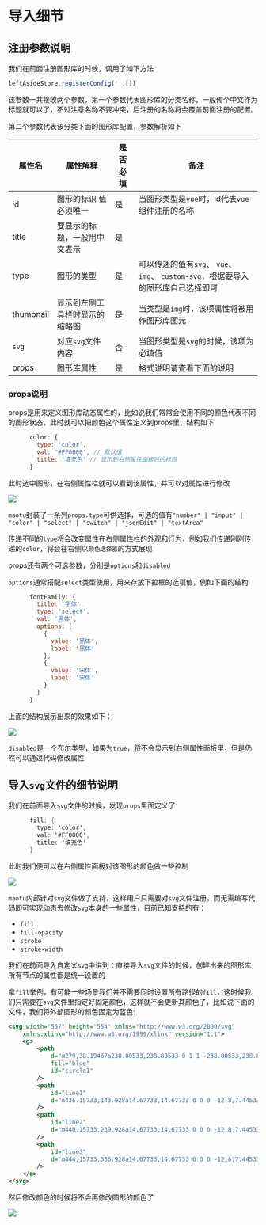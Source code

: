 # 导入细节

## 注册参数说明

我们在前面注册图形库的时候，调用了如下方法

```javascript
leftAsideStore.registerConfig('',[])
```

该参数一共接收两个参数，第一个参数代表图形库的分类名称，一般传个中文作为标题就可以了，不过注意名称不要冲突，后注册的名称将会覆盖前面注册的配置。

第二个参数代表该分类下面的图形库配置，参数解析如下

| 属性名 | 属性解释                     | 是否必填 | 备注           |
| ------ | ---------------------------- | -------- | -------------- |
| id     | 图形的标识 值必须唯一        | 是       | 当图形类型是`vue`时，id代表`vue`组件注册的名称 |
| title  | 要显示的标题，一般用中文表示 | 是       |                |
| type   | 图形的类型                   | 是       | 可以传递的值有`svg`、 `vue`、 `img`、 `custom-svg`，根据要导入的图形库自己选择即可 |
| thumbnail | 显示到左侧工具栏时显示的缩略图 | 是 | 当类型是`img`时，该项属性将被用作图形库图元 |
| `svg` | 对应`svg`文件内容 | 否 | 当图形类型是`svg`的时候，该项为必填值 |
| props | 图形库属性 | 是 | 格式说明请查看下面的说明 |


### props说明

props是用来定义图形库动态属性的，比如说我们常常会使用不同的颜色代表不同的图形状态，此时就可以把颜色这个属性定义到props里，结构如下

```javascript
      color: {
        type: 'color',
        val: '#FF0000', // 默认值
        title: '填充色' // 显示到右侧属性面板时的标题
      }
```

此时选中图形，在右侧属性栏就可以看到该属性，并可以对属性进行修改

![](/base/import-detail1.png)

`maotu`封装了一系列`props.type`可供选择，可选的值有`"number" | "input" | "color" | "select" | "switch" | "jsonEdit" | "textArea"`

传递不同的`type`将会改变属性在右侧属性栏的外观和行为，例如我们传递刚刚传递的`color`，将会在右侧以`颜色选择器`的方式展现

props还有两个可选参数，分别是`options`和`disabled`

`options`通常搭配`select`类型使用，用来存放下拉框的选项值，例如下面的结构

```javascript
      fontFamily: {
        title: '字体',
        type: 'select',
        val: '黑体',
        options: [
          {
            value: '黑体',
            label: '黑体'
          },
          {
            value: '宋体',
            label: '宋体'
          }
        ]
      }
```

上面的结构展示出来的效果如下：

![](/base/import-detail2.png)

`disabled`是一个布尔类型，如果为`true`，将不会显示到右侧属性面板里，但是仍然可以通过代码修改属性

## 导入`svg`文件的细节说明

我们在前面导入`svg`文件的时候，发现`props`里面定义了

```c#
      fill: {
        type: 'color',
        val: '#FF0000',
        title: '填充色'
      }
```

此时我们便可以在右侧属性面板对该图形的颜色做一些控制

![](/base/import-detail3.gif)

`maotu`内部针对`svg`文件做了支持，这样用户只需要对`svg`文件注册，而无需编写代码即可实现动态去修改`svg`本身的一些属性，目前已知支持的有：

- `fill`
- `fill-opacity`
- `stroke`
- `stroke-width`

我们在前面导入自定义`svg`中讲到：直接导入`svg`文件的时候，创建出来的图形库所有节点的属性都是统一设置的

拿`fill`举例，有可能一些场景我们并不需要同时设置所有路径的`fill`，这时候我们只需要在`svg`文件里指定好固定颜色，这样就不会更新其颜色了，比如说下面的文件，我们将外部圆形的颜色固定为蓝色:

```xml
<svg width="557" height="554" xmlns="http://www.w3.org/2000/svg"
    xmlns:xlink="http://www.w3.org/1999/xlink" version="1.1">
    <g>
        <path
            d="m279,38.19467a238.80533,238.80533 0 1 1 -238.80533,238.80533a238.80533,238.80533 0 0 1 238.80533,-238.80533m0,-38.528a277.33333,277.33333 0 1 0 277.33333,277.33333a277.33333,277.33333 0 0 0 -277.33333,-277.33333z"
            fill="blue"
            id="circle1"
        />
        <path
            id="line1"
            d="m436.15733,143.928a14.67733,14.67733 0 0 0 -12.8,7.44533a96,96 0 0 1 -137.10933,24.66134a125.09867,125.09867 0 0 0 -188.032,24.14933a14.208,14.208 0 0 0 -1.28,2.13333a5.80267,5.80267 0 0 0 -0.66133,1.408a14.656,14.656 0 0 0 24.14933,15.68a6.272,6.272 0 0 0 1.28,-1.49333a96.832,96.832 0 0 1 13.248,-16.49067a95.76533,95.76533 0 0 1 124.62933,-9.30133a125.07733,125.07733 0 0 0 189.26934,-26.176a5.824,5.824 0 0 0 0.68266,-1.49333a14.63467,14.63467 0 0 0 -13.44,-20.43734l0.064,-0.08533z"
        />
        <path
            id="line2"
            d="m440.15733,239.928a14.67733,14.67733 0 0 0 -12.8,7.44533a96,96 0 0 1 -137.10933,24.66134a125.09867,125.09867 0 0 0 -188.032,24.14933a14.208,14.208 0 0 0 -1.28,2.13333a5.80267,5.80267 0 0 0 -0.66133,1.408a14.656,14.656 0 0 0 24.14933,15.68a6.272,6.272 0 0 0 1.28,-1.49333a96.832,96.832 0 0 1 13.248,-16.49067a95.76533,95.76533 0 0 1 124.62933,-9.30133a125.07733,125.07733 0 0 0 189.26934,-26.176a5.824,5.824 0 0 0 0.68266,-1.49333a14.63467,14.63467 0 0 0 -13.44,-20.43734l0.064,-0.08533z"
        />
        <path
            id="line3"
            d="m444.15733,336.928a14.67733,14.67733 0 0 0 -12.8,7.44533a96,96 0 0 1 -137.10933,24.66134a125.09867,125.09867 0 0 0 -188.032,24.14933a14.208,14.208 0 0 0 -1.28,2.13333a5.80267,5.80267 0 0 0 -0.66133,1.408a14.656,14.656 0 0 0 24.14933,15.68a6.272,6.272 0 0 0 1.28,-1.49333a96.832,96.832 0 0 1 13.248,-16.49067a95.76533,95.76533 0 0 1 124.62933,-9.30133a125.07733,125.07733 0 0 0 189.26934,-26.176a5.824,5.824 0 0 0 0.68266,-1.49333a14.63467,14.63467 0 0 0 -13.44,-20.43734l0.064,-0.08533z"
        />
    </g>
</svg>
```

然后修改颜色的时候将不会再修改圆形的颜色了

![](/base/import-detail4.gif)
